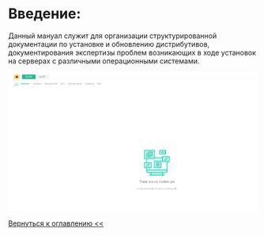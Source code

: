 # Введение:

Данный мануал служит для организации структурированной документации по установке и обновлению дистрибутивов, 
документирования экспертизы проблем возникающих в ходе установок на серверах с различными операционными системами.

![](./pictures/driveLanding.png)
  
[Вернуться к оглавлению <<](index.md)